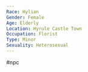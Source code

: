 ```yaml
---
Race: Hylian
Gender: Female
Age: Elderly
Location: Hyrule Castle Town
Occupation: Florist
Type: Minor
Sexuality: Heterosexual
---
```

 #npc 

